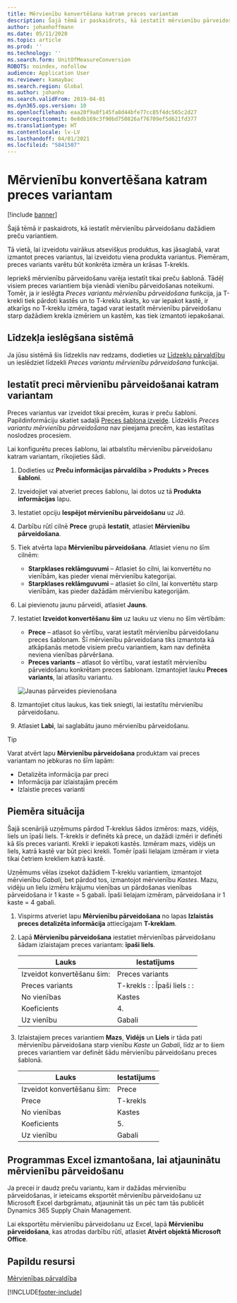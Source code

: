 ```yaml
---
title: Mērvienību konvertēšana katram preces variantam
description: Šajā tēmā ir paskaidrots, kā iestatīt mērvienību pārveidošanu preču variantiem. Tajā ir ietverts iestatīšanas piemērs.
author: johanhoffmann
ms.date: 05/11/2020
ms.topic: article
ms.prod: ''
ms.technology: ''
ms.search.form: UnitOfMeasureConversion
ROBOTS: noindex, nofollow
audience: Application User
ms.reviewer: kamaybac
ms.search.region: Global
ms.author: johanho
ms.search.validFrom: 2019-04-01
ms.dyn365.ops.version: 10
ms.openlocfilehash: eaa20f9a8f145fa8d44bfe77cc85f4dc565c2d27
ms.sourcegitcommit: 0e8db169c3f90bd750826af76709ef5d621fd377
ms.translationtype: HT
ms.contentlocale: lv-LV
ms.lasthandoff: 04/01/2021
ms.locfileid: "5841507"
---
```

# <a name="unit-of-measure-conversion-per-product-variant"></a>Mērvienību konvertēšana katram preces variantam

[!include [banner](../includes/banner.md)]

Šajā tēmā ir paskaidrots, kā iestatīt mērvienību pārveidošanu dažādiem preču variantiem.

Tā vietā, lai izveidotu vairākus atsevišķus produktus, kas jāsaglabā, varat izmantot preces variantus, lai izveidotu viena produkta variantus. Piemēram, preces variants varētu būt konkrēta izmēra un krāsas T-krekls.

Iepriekš mērvienību pārveidošanu varēja iestatīt tikai preču šablonā. Tādēļ visiem preces variantiem bija vienādi vienību pārveidošanas noteikumi. Tomēr, ja ir ieslēgta *Preces variantu mērvienību pārveidošana* funkcija, ja T-krekli tiek pārdoti kastēs un to T-kreklu skaits, ko var iepakot kastē, ir atkarīgs no T-kreklu izmēra, tagad varat iestatīt mērvienību pārveidošanu starp dažādiem krekla izmēriem un kastēm, kas tiek izmantoti iepakošanai.

## <a name="turn-on-the-feature-in-your-system"></a>Līdzekļa ieslēgšana sistēmā

Ja jūsu sistēmā šis līdzeklis nav redzams, dodieties uz [Līdzekļu pārvaldību](../../fin-ops-core/fin-ops/get-started/feature-management/feature-management-overview.md) un ieslēdziet līdzekli *Preces variantu mērvienību pārveidošana* funkcijai.

## <a name="set-up-a-product-for-unit-conversion-per-variant"></a>Iestatīt preci mērvienību pārveidošanai katram variantam

Preces variantus var izveidot tikai precēm, kuras ir preču šabloni. Papildinformāciju skatiet sadaļā [Preces šablona izveide](tasks/create-product-master.md). Līdzeklis *Preces variantu mērvienību pārveidošana* nav pieejama precēm, kas iestatītas noslodzes procesiem.

Lai konfigurētu preces šablonu, lai atbalstītu mērvienību pārveidošanu katram variantam, rīkojieties šādi.

1. Dodieties uz **Preču informācijas pārvaldība \> Produkts \> Preces šabloni**.
1. Izveidojiet vai atveriet preces šablonu, lai dotos uz tā **Produkta informācijas** lapu.
1. Iestatiet opciju **Iespējot mērvienību pārveidošanu** uz *Jā*.
1. Darbību rūtī cilnē **Prece** grupā **Iestatīt**, atlasiet **Mērvienību pārveidošana**.
1. Tiek atvērta lapa **Mērvienību pārveidošana**. Atlasiet vienu no šīm cilnēm:

    - **Starpklases reklāmguvumi** – Atlasiet šo cilni, lai konvertētu no vienībām, kas pieder vienai mērvienību kategorijai.
    - **Starpklases reklāmguvumi** – atlasiet šo cilni, lai konvertētu starp vienībām, kas pieder dažādām mērvienību kategorijām.

1. Lai pievienotu jaunu pārveidi, atlasiet **Jauns**.
1. Iestatiet **Izveidot konvertēšanu šim** uz lauku uz vienu no šīm vērtībām:

    - **Prece** – atlasot šo vērtību, varat iestatīt mērvienību pārveidošanu preces šablonam. Šī mērvienību pārveidošana tiks izmantota kā atkāpšanās metode visiem preču variantiem, kam nav definēta neviena vienības pārvēršana.
    - **Preces variants** – atlasot šo vērtību, varat iestatīt mērvienību pārveidošanu konkrētam preces šablonam. Izmantojiet lauku **Preces variants**, lai atlasītu variantu.

    ![Jaunas pārveides pievienošana](media/uom-new-conversion.png "Jaunas pārveides pievienošana")

1. Izmantojiet citus laukus, kas tiek sniegti, lai iestatītu mērvienību pārveidošanu.
1. Atlasiet **Labi**, lai saglabātu jauno mērvienību pārveidošanu.

> [!TIP]
> Varat atvērt lapu **Mērvienību pārveidošana** produktam vai preces variantam no jebkuras no šīm lapām:
> 
> - Detalizēta informācija par preci
> - Informācija par izlaistajām precēm
> - Izlaistie preces varianti

## <a name="example-scenario"></a>Piemēra situācija

Šajā scenārijā uzņēmums pārdod T-kreklus šādos izmēros: mazs, vidējs, liels un īpaši liels. T-krekls ir definēts kā prece, un dažādi izmēri ir definēti kā šīs preces varianti. Krekli ir iepakoti kastēs. Izmēram mazs, vidējs un liels, katrā kastē var būt pieci krekli. Tomēr īpaši lielajam izmēram ir vieta tikai četriem krekliem katrā kastē.

Uzņēmums vēlas izsekot dažādiem T-kreklu variantiem, izmantojot mērvienību *Gabali*, bet pārdod tos, izmantojot mērvienību *Kastes*. Mazu, vidēju un lielu izmēru krājumu vienības un pārdošanas vienības pārveidošana ir 1 kaste = 5 gabali. Īpaši lielajam izmēram, pārveidošana ir 1 kaste = 4 gabali.

1. Vispirms atveriet lapu **Mērvienību pārveidošana** no lapas **Izlaistās preces detalizēta informācija** attiecīgajam **T-kreklam**.
1. Lapā **Mērvienību pārveidošana** iestatiet mērvienības pārveidošanu šādam izlaistajam preces variantam: **īpaši liels**.

    | Lauks                 | Iestatījums                 |
    |-----------------------|-------------------------|
    | Izveidot konvertēšanu šim: | Preces variants         |
    | Preces variants       | T-krekls : : Īpaši liels : : |
    | No vienības             | Kastes                   |
    | Koeficients                | 4.                       |
    | Uz vienību               | Gabali                  |

1. Izlaistajiem preces variantiem **Mazs**, **Vidējs** un **Liels** ir tāda pati mērvienību pārveidošana starp vienību *Kaste* un *Gabali*, līdz ar to šiem preces variantiem var definēt šādu mērvienību pārveidošanu preces šablonā.

    | Lauks                 | Iestatījums |
    |-----------------------|---------|
    | Izveidot konvertēšanu šim: | Prece |
    | Prece               | T-krekls |
    | No vienības             | Kastes   |
    | Koeficients                | 5.       |
    | Uz vienību               | Gabali  |

## <a name="using-excel-to-update-the-unit-conversions"></a>Programmas Excel izmantošana, lai atjauninātu mērvienību pārveidošanu

Ja precei ir daudz preču variantu, kam ir dažādas mērvienību pārveidošanas, ir ieteicams eksportēt mērvienību pārveidošanu uz Microsoft Excel darbgrāmatu, atjaunināt tās un pēc tam tās publicēt Dynamics 365 Supply Chain Management.

Lai eksportētu mērvienību pārveidošanu uz Excel, lapā **Mērvienību pārveidošana**, kas atrodas darbību rūtī, atlasiet **Atvērt objektā Microsoft Office**.

## <a name="additional-resources"></a>Papildu resursi

[Mērvienības pārvaldība](tasks/manage-unit-measure.md)


[!INCLUDE[footer-include](../../includes/footer-banner.md)]